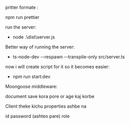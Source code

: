 pritter formate :

npm run prettier

run the server:

- node .\dist\server.js

Better way of running the server:

- ts-node-dev --respawn --transpile-only src/server.ts

now i will create script for it so it becomes easier:

- npm run start:dev


Moongoose middleware:

document save kora pore or age kaj korbe


Client theke kichu properties ashbe na

id
password (ashteo pare)
role